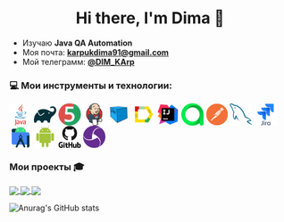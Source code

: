 <h1 align="center">Hi there, I'm Dima 👋 </h1>

 - Изучаю **Java QA Automation**
 - Моя почта: **<karpukdima91@gmail.com>**
 - Мой телеграмм: [**@DIM_KArp**](https://t.me/DIM_KArp)

### 💻 Мои инструменты и технологии:

<p align="left">
<img align="center" src="resources/java-original-wordmark.svg" height="40" width="40">
<img align="center" src="resources/gradle-original.svg" height="40" width="40">
<img align="center" src="resources/junit-original.svg" height="40" width="40">
<img align="center" src="resources/jenkins-original.svg" height="40" width="40">
<img align="center" src="resources/Selenoid.svg" height="40" width="40">
<img align="center" src="resources/Allure_Report.svg" height="40" width="40">
<img align="center" src="resources/intellij-original.svg" height="40" width="40">
<img align="center" src="resources/AllureTestOps.svg" height="40" width="40">
<img align="center" src="resources/postman-plain.svg" height="40" width="40">
<img align="center" src="resources/mysql-original.svg" height="40" width="40">
<img align="center" src="resources/jira-original-wordmark.svg" height="40" width="40">
<img align="center" src="resources/androidstudio-original.svg" height="40" width="40">
<img align="center" src="resources/android-original.svg" height="40" width="40">
<img align="center" src="resources/github-original-wordmark.svg" height="40" width="40">
<img align="center" src="resources/appium-svgrepo-com.svg" height="40" width="40">
</p>


### Мои проекты 🎓
<a href="https://github.com/DimaKarpuk/TwentyOneVek.git">
  <img align="center" src="https://github-readme-stats.vercel.app/api/pin/?username=DimaKarpuk&repo=TwentyOneVek&theme=dracula" />
</a> <a href="https://github.com/DimaKarpuk/demoQaAPI">
  <img align="center" src="https://github-readme-stats.vercel.app/api/pin/?username=DimaKarpuk&repo=demoQaAPI&theme=dracula" />
</a> <a href="https://github.com/DimaKarpuk/wikipediaMobileTest">
  <img align="center" src="https://github-readme-stats.vercel.app/api/pin/?username=DimaKarpuk&repo=wikipediaMobileTest&theme=dracula" />
</a>

![Anurag's GitHub stats](https://github-readme-stats.vercel.app/api?username=DimaKarpuk&show_icons=true&bg_color=00000000)

<!--
**DimaKarpuk/DimaKarpuk** is a ✨ _special_ ✨ repository because its `README.md` (this file) appears on your GitHub profile.

Here are some ideas to get you started:

- 🔭 I’m currently working on ...
- 🌱 I’m currently learning ...
- 👯 I’m looking to collaborate on ...
- 🤔 I’m looking for help with ...
- 💬 Ask me about ...
- 📫 How to reach me: ...
- 😄 Pronouns: ...
- ⚡ Fun fact: ...
-->
